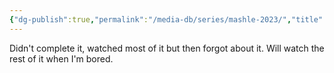 ```yaml
---
{"dg-publish":true,"permalink":"/media-db/series/mashle-2023/","title":"Mashle","tags":["mediaDB/tv/series"],"noteIcon":""}
---
```


Didn't complete it, watched most of it but then forgot about it. Will watch the rest of it when I'm bored.